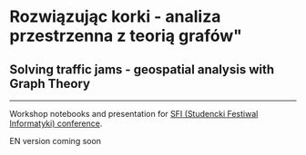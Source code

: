 # Rozwiązując korki - analiza przestrzenna z teorią grafów"
## Solving traffic jams - geospatial analysis with Graph Theory

---

Workshop notebooks and presentation for [SFI (Studencki Festiwal Informatyki) conference](https://sfi.pl/en/editions/19th-sfi-academic-festiwal/workshops/rozwiazujac-korki-analiza-przestrzenna-z-teoria-grafow/).

EN version coming soon
